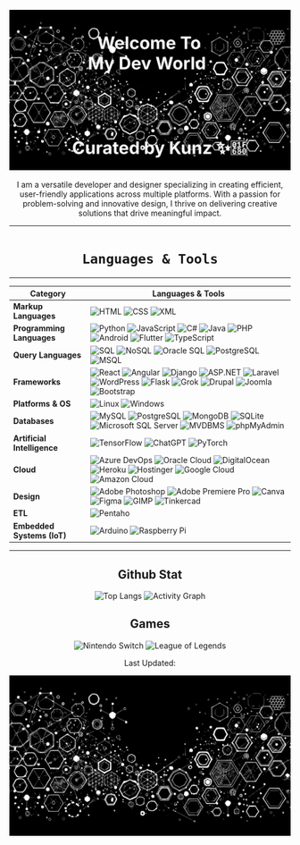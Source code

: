 <div align="center">

![Kunal Singh](assets/header.svg)

</div>




<div align="center">

I am a versatile developer and designer specializing in creating efficient, user-friendly applications across multiple 
platforms. With a passion for problem-solving and innovative design, I thrive on delivering creative solutions that 
drive meaningful impact.

</div>


<div align="center">

---

# `Languages & Tools`

---

| Category                                        | Languages & Tools                                                                                                                                                                                                                                                                                                                                                                                                                                                                                                                                                                                                                                                                                                                                                                                                                                                                                                                                                                                                                                                                                                                              |
|-------------------------------------------------|------------------------------------------------------------------------------------------------------------------------------------------------------------------------------------------------------------------------------------------------------------------------------------------------------------------------------------------------------------------------------------------------------------------------------------------------------------------------------------------------------------------------------------------------------------------------------------------------------------------------------------------------------------------------------------------------------------------------------------------------------------------------------------------------------------------------------------------------------------------------------------------------------------------------------------------------------------------------------------------------------------------------------------------------------------------------------------------------------------------------------------------------|
| **Markup Languages**                            | ![HTML](https://img.shields.io/badge/HTML-ffffff?logo=html5&style=for-the-badge&color=000000) ![CSS](https://img.shields.io/badge/CSS-ffffff?logo=css3&style=for-the-badge&color=000000) ![XML](https://img.shields.io/badge/XML-ffffff?logo=xml&style=for-the-badge&color=000000)                                                                                                                                                                                                                                                                                                                                                                                                                                                                                                                                                                                                                                                                                                                                                                                                                                                             |
| **Programming Languages**                       | ![Python](https://img.shields.io/badge/Python-ffffff?logo=python&style=for-the-badge&color=000000) ![JavaScript](https://img.shields.io/badge/JavaScript-ffffff?logo=javascript&style=for-the-badge&color=000000) ![C#](https://img.shields.io/badge/C%23-ffffff?logo=csharp&style=for-the-badge&color=000000) ![Java](https://img.shields.io/badge/Java-ffffff?logo=java&style=for-the-badge&color=000000) ![PHP](https://img.shields.io/badge/PHP-ffffff?logo=php&style=for-the-badge&color=000000) ![Android](https://img.shields.io/badge/Android-ffffff?logo=android&style=for-the-badge&color=000000) ![Flutter](https://img.shields.io/badge/Flutter-ffffff?logo=flutter&style=for-the-badge&color=000000) ![TypeScript](https://img.shields.io/badge/TypeScript-000000?style=for-the-badge&logo=typescript&logoColor=white)                                                                                                                                                                                                                                                                                                            |
| **Query Languages**                             | ![SQL](https://img.shields.io/badge/SQL-ffffff?logo=mysql&style=for-the-badge&color=000000) ![NoSQL](https://img.shields.io/badge/NoSQL-ffffff?logo=mongodb&style=for-the-badge&color=000000) ![Oracle SQL](https://img.shields.io/badge/Oracle_SQL-ffffff?logo=oracle&style=for-the-badge&color=000000) ![PostgreSQL](https://img.shields.io/badge/PostgreSQL-ffffff?logo=postgresql&style=for-the-badge&color=000000) ![MSQL](https://img.shields.io/badge/MySQL-ffffff?logo=mysql&style=for-the-badge&color=000000)                                                                                                                                                                                                                                                                                                                                                                                                                                                                                                                                                                                                                         |
| **Frameworks**                                  | ![React](https://img.shields.io/badge/React-ffffff?logo=react&style=for-the-badge&color=000000) ![Angular](https://img.shields.io/badge/Angular-ffffff?logo=angular&style=for-the-badge&color=000000) ![Django](https://img.shields.io/badge/Django-ffffff?logo=django&style=for-the-badge&color=000000) ![ASP.NET](https://img.shields.io/badge/ASP.NET-ffffff?logo=dotnet&style=for-the-badge&color=000000) ![Laravel](https://img.shields.io/badge/Laravel-ffffff?logo=laravel&style=for-the-badge&color=000000) ![WordPress](https://img.shields.io/badge/WordPress-ffffff?logo=wordpress&style=for-the-badge&color=000000) ![Flask](https://img.shields.io/badge/Flask-ffffff?logo=flask&style=for-the-badge&color=000000) ![Grok](https://img.shields.io/badge/Grok-ffffff?logo=grok&style=for-the-badge&color=5A5A5A) ![Drupal](https://img.shields.io/badge/Drupal-ffffff?logo=drupal&style=for-the-badge&color=000000) ![Joomla](https://img.shields.io/badge/Joomla-ffffff?logo=joomla&style=for-the-badge&color=000000) ![Bootstrap](https://img.shields.io/badge/Bootstrap-ffffff?logo=bootstrap&style=for-the-badge&color=000000) | 
| **Platforms & OS**                              | ![Linux](https://img.shields.io/badge/Linux-ffffff?logo=linux&style=for-the-badge&color=000000) ![Windows](https://img.shields.io/badge/Windows-ffffff?logo=windows&style=for-the-badge&color=000000)                                                                                                                                                                                                                                                                                                                                                                                                                                                                                                                                                                                                                                                                                                                                                                                                                                                                                                                                          |
| **Databases**                                   | ![MySQL](https://img.shields.io/badge/MySQL-ffffff?logo=mysql&style=for-the-badge&color=000000) ![PostgreSQL](https://img.shields.io/badge/PostgreSQL-ffffff?logo=postgresql&style=for-the-badge&color=000000) ![MongoDB](https://img.shields.io/badge/MongoDB-ffffff?logo=mongodb&style=for-the-badge&color=000000) ![SQLite](https://img.shields.io/badge/SQLite-ffffff?logo=sqlite&style=for-the-badge&color=000000) ![Microsoft SQL Server](https://img.shields.io/badge/Microsoft_SQL_Server-ffffff?logo=microsoftsqlserver&style=for-the-badge&color=000000) ![MVDBMS](https://img.shields.io/badge/MVDBMS-ffffff?logo=database&style=for-the-badge&color=000000) ![phpMyAdmin](https://img.shields.io/badge/phpMyAdmin-ffffff?logo=phpmyadmin&style=for-the-badge&color=000000)                                                                                                                                                                                                                                                                                                                                                         |
| **Artificial Intelligence**                     | ![TensorFlow](https://img.shields.io/badge/TensorFlow-000000?style=for-the-badge&logo=tensorflow&logoColor=FF6F00) ![ChatGPT](https://img.shields.io/badge/ChatGPT-000000?style=for-the-badge&logo=openai&logoColor=00A9E0) ![PyTorch](https://img.shields.io/badge/PyTorch-000000?style=for-the-badge&logo=pytorch&logoColor=EE4C2C)                                                                                                                                                                                                                                                                                                                                                                                                                                                                                                                                                                                                                                                                                                                                                                                                          |
| **Cloud**                                       | ![Azure DevOps](https://img.shields.io/badge/Azure_DevOps-000000?style=for-the-badge&logo=azuredevops&logoColor=0078D4) ![Oracle Cloud](https://img.shields.io/badge/Oracle_Cloud-000000?style=for-the-badge&logo=oracle&logoColor=F80000) ![DigitalOcean](https://img.shields.io/badge/DigitalOcean-000000?style=for-the-badge&logo=digitalocean&logoColor=0071C5) ![Heroku](https://img.shields.io/badge/Heroku-000000?style=for-the-badge&logo=heroku&logoColor=6762A6) ![Hostinger](https://img.shields.io/badge/Hostinger-000000?style=for-the-badge&logo=hostinger&logoColor=00B0C9) ![Google Cloud](https://img.shields.io/badge/Google_Cloud-000000?style=for-the-badge&logo=googlecloud&logoColor=4285F4) ![Amazon Cloud](https://img.shields.io/badge/Amazon_Cloud-000000?style=for-the-badge&logo=amazonaws&logoColor=FF9900)                                                                                                                                                                                                                                                                                                       |
| **Design**                                      | ![Adobe Photoshop](https://img.shields.io/badge/Adobe_Photoshop-000000?style=for-the-badge&logo=adobephotoshop&logoColor=31A8FF) ![Adobe Premiere Pro](https://img.shields.io/badge/Adobe_Premiere_Pro-000000?style=for-the-badge&logo=adobepremierepro&logoColor=9999FF) ![Canva](https://img.shields.io/badge/Canva-000000?style=for-the-badge&logo=canva&logoColor=00C4CC) ![Figma](https://img.shields.io/badge/Figma-000000?style=for-the-badge&logo=figma&logoColor=F24E1E) ![GIMP](https://img.shields.io/badge/GIMP-000000?style=for-the-badge&logo=gimp&logoColor=5C5C5C) ![Tinkercad](https://img.shields.io/badge/Tinkercad-000000?style=for-the-badge&logo=tinkercad&logoColor=FFB900)                                                                                                                                                                                                                                                                                                                                                                                                                                             |
| **ETL**                                         | ![Pentaho](https://img.shields.io/badge/Pentaho-000000?style=for-the-badge&logo=pentaho&logoColor=00A9E0)                                                                                                                                                                                                                                                                                                                                                                                                                                                                                                                                                                                                                                                                                                                                                                                                                                                                                                                                                                                                                                      |
| **Embedded Systems (IoT)** | ![Arduino](https://img.shields.io/badge/Arduino-000000?style=for-the-badge&logo=arduino&logoColor=00979D) ![Raspberry Pi](https://img.shields.io/badge/Raspberry_Pi-000000?style=for-the-badge&logo=raspberrypi&logoColor=A22846)                                                                                                                                                                                                                                                                                                                                                                                                                                                                                                                                                                                                                                                                                                                                                                                                                                                                                                              |



</div>



<div align="center">

---
## Github Stat

![Top Langs](https://github-readme-stats.vercel.app/api/top-langs/?username=kunz398&theme=dark&hide_border=true&layout=compact&card_width=1000&title_color=adbac7&langs_count=10&hide=html&exclude_repo=your_repo_name)
![Activity Graph](https://github-readme-activity-graph.vercel.app/graph?username=kunz398&theme=github-dark&custom_title=Kunz%27s%20Activity%20on%20GitHub%20This%20Month&hide_border=true&line=00bfae&color=ffffff&area=true&point=ffffff)



</div>


<div align="center">


## Games
![Nintendo Switch](https://img.shields.io/badge/Nintendo_Switch-000000?style=for-the-badge&logo=nintendo-switch&logoColor=E60012)
![League of Legends](https://img.shields.io/badge/League_of_Legends-000000?style=for-the-badge&logo=leagueoflegends&logoColor=00A9E0)

</div>

<div align="center">
Last Updated: <!--LAST_UPDATED-->

![footer](assets/footer.svg)

</div>